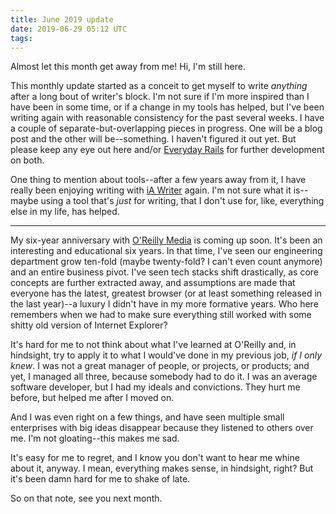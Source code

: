 ```yaml
---
title: June 2019 update
date: 2019-06-29 05:12 UTC
tags:
---
```


Almost let this month get away from me! Hi, I'm still here.

This monthly update started as a conceit to get myself to write _anything_ after a long bout of writer's block. I'm not sure if I'm more inspired than I have been in some time, or if a change in my tools has helped, but I've been writing again with reasonable consistency for the past several weeks. I have a couple of separate-but-overlapping pieces in progress. One will be a blog post and the other will be--something. I haven't figured it out yet. But please keep any eye out here and/or [Everyday Rails](https://everydayrails.com) for further development on both.

One thing to mention about tools--after a few years away from it, I have really been enjoying writing with [iA Writer](https://ia.net/writer) again. I'm not sure what it is--maybe using a tool that's _just_ for writing, that I don't use for, like, everything else in my life, has helped.

---

My six-year anniversary with [O'Reilly Media](http://www.oreilly.com) is coming up soon. It's been an interesting and educational six years. In that time, I've seen our engineering department grow ten-fold (maybe twenty-fold? I can't even count anymore) and an entire business pivot. I've seen tech stacks shift drastically, as core concepts are further extracted away, and assumptions are made that everyone has the latest, greatest browser (or at least something released in the last year)--a luxury I didn't have in my more formative years. Who here remembers when we had to make sure everything still worked with some shitty old version of Internet Explorer?

It's hard for me to not think about what I've learned at O'Reilly and, in hindsight, try to apply it to what I would've done in my previous job, _if I only knew_. I was not a great manager of people, or projects, or products; and yet, I managed all three, because somebody had to do it. I was an average software developer, but I had my ideals and convictions. They hurt me before, but helped me after I moved on.

And I was even right on a few things, and have seen multiple small enterprises with big ideas disappear because they listened to others over me. I'm not gloating--this makes me sad.

It's easy for me to regret, and I know you don't want to hear me whine about it, anyway. I mean, everything makes sense, in hindsight, right? But it's been damn hard for me to shake of late.

So on that note, see you next month.
